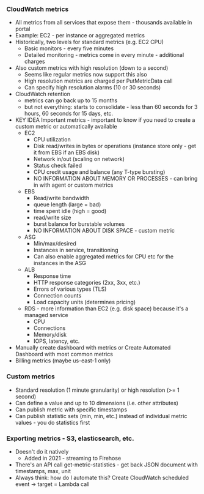 ### CloudWatch metrics
- All metrics from all services that expose them - thousands available in portal
- Example: EC2 - per instance or aggregated metrics
- Historically, two levels for standard metrics (e.g. EC2 CPU)
  - Basic monitors - every five minutes
  - Detailed monitoring - metrics come in every minute - additional charges
- Also custom metrics with high resolution (down to a second)
  - Seems like regular metrics now support this also
  - High resolution metrics are charged per PutMetricData call
  - Can specify high resolution alarms (10 or 30 seconds)
- CloudWatch retention
  - metrics can go back up to 15 months
  - but not everything: starts to consolidate - less than 60 seconds for 3 hours, 60 seconds for 15 days, etc.
- KEY IDEA Important metrics - important to know if you need to create a custom metric or automatically available
  - EC2
    - CPU utilization
	- Disk read/writes in bytes or operations (instance store only - get it from EBS if an EBS disk)
	- Network in/out (scaling on network)
	- Status check failed
	- CPU credit usage and balance (any T-type bursting)
	- NO INFORMATION ABOUT MEMORY OR PROCESSES - can bring in with agent or custom metrics
  - EBS
    - Read/write bandwidth
	- queue length (large = bad)
	- time spent idle (high = good)
	- read/write size
	- burst balance for burstable volumes
	- NO INFORMATION ABOUT DISK SPACE - custom metric
  - ASG
    - Min/max/desired
	- Instances in service, transitioning
	- Can also enable aggregated metrics for CPU etc for the instances in the ASG
  - ALB
    - Response time
	- HTTP response categories (2xx, 3xx, etc.)
	- Errors of various types (TLS)
	- Connection counts
	- Load capacity units (determines pricing)
  - RDS - more information than EC2 (e.g. disk space) because it's a managed service
    - CPU
	- Connections
	- Memory/disk
	- IOPS, latency, etc.
- Manually create dashboard with metrics or Create Automated Dashboard with most common metrics
- Billing metrics (maybe us-east-1 only)

### Custom metrics
- Standard resolution (1 minute granularity) or high resolution (>= 1 second)
- Can define a value and up to 10 dimensions (i.e. other attributes)
- Can publish metric with specific timestamps
- Can publish statistic sets (min, min, etc.) instead of individual metric values - you do statistics first

### Exporting metrics - S3, elasticsearch, etc.
- Doesn't do it natively
  - Added in 2021 - streaming to Firehose
- There's an API call get-metric-statistics - get back JSON document with timestamps, max, unit
- Always think: how do I automate this? Create CloudWatch scheduled event -> target = Lambda call 
